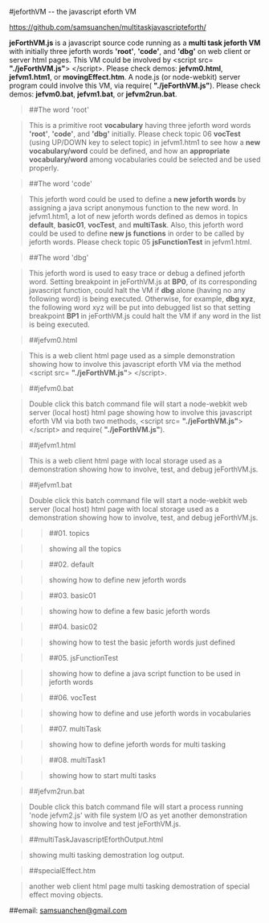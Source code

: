 #jeforthVM -- the javascript eforth VM

https://github.com/samsuanchen/multitaskjavascripteforth/

**jeForthVM.js** is a javascript source code running as a **multi task jeforth VM** with initially three jeforth words **'root'**, **'code'**, and **'dbg'** on web client or server html pages. This VM could be involved by &lt;script src= **"./jeForthVM.js"**> &lt;/script>. Please check demos: **jefvm0.html**, **jefvm1.htm1**, or **movingEffect.htm**. A node.js (or node-webkit) server program could involve this VM, via require( **"./jeForthVM.js"**). Please check demos: **jefvm0.bat**, **jefvm1.bat**, or **jefvm2run.bat**.

>##The word 'root'

>This is a primitive root **vocabulary** having three jeforth word words **'root'**, **'code'**, and **'dbg'** initially.
Please check topic 06 **vocTest** (using UP/DOWN key to select topic) in jefvm1.htm1 to see how a **new vocabulary/word** could be defined, and how an **appropriate vocabulary/word** among vocabularies could be selected and be used properly.

>##The word 'code'

>This jeforth word could be used to define a **new jeforth words** by assigning a java script anonymous function to the new word. In jefvm1.htm1, a lot of new jeforth words defined as demos in topics **default**, **basic01**, **vocTest**, and **multiTask**. Also, this jeforth word could be used to define **new js functions** in order to be called by jeforth words. Please check topic 05 **jsFunctionTest** in jefvm1.html.

>##The word 'dbg'

>This jeforth word is used to easy trace or debug a defined jeforth word. Setting breakpoint in jeForthVM.js at **BP0**, of its corresponding javascript function, could halt the VM if **dbg** alone (having no any following word) is being executed. Otherwise, for example, **dbg xyz**, the following word xyz will be put into debugged list so that setting breakpoint **BP1** in jeForthVM.js could halt the VM if any word in the list is being executed.

>##jefvm0.html

>This is a web client html page used as a simple demonstration showing how to involve this javascript eforth VM via the method &lt;script src= **"./jeForthVM.js"**> &lt;/script>.

>##jefvm0.bat

>Double click this batch command file will start a node-webkit web server (local host) html page showing how to involve this javascript eforth VM via both two methods, &lt;script src= **"./jeForthVM.js"**> &lt;/script> and require( **"./jeForthVM.js"**).

>##jefvm1.html

>This is a web client html page with local storage used as a demonstration showing how to involve, test, and debug jeForthVM.js.

>##jefvm1.bat

>Double click this batch command file will start a node-webkit web server (local host) html page with local storage used as a demonstration showing how to involve, test, and debug jeForthVM.js.

>>##01. topics

>>showing all the topics

>>##02. default

>>showing how to define new jeforth words

>>##03. basic01 

>>showing how to define a few basic jeforth words

>>##04. basic02 

>>showing how to test the basic jeforth words just defined

>>##05. jsFunctionTest 

>>showing how to define a java script function to be used in jeforth words

>>##06. vocTest 

>>showing how to define and use jeforth words in vocabularies

>>##07. multiTask 

>>showing how to define jeforth words for multi tasking

>>##08. multiTask1 

>>showing how to start multi tasks

>##jefvm2run.bat

>Double click this batch command file will start a process running 'node jefvm2.js' with file system I/O as yet another demonstration showing how to involve and test jeForthVM.js.

>##multiTaskJavascriptEforthOutput.html

>showing multi tasking demostration log output.

>##specialEffect.htm

>another web client html page multi tasking demostration of special effect moving objects.

##email: samsuanchen@gmail.com
